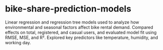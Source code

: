 # bike-share-prediction-models
Linear regression and regression tree models used to analyze how environmental and seasonal factors affect bike rental demand. Compared effects on total, registered, and casual users, and evaluated model fit using RMSE, MSE, and R². Explored key predictors like temperature, humidity, and working day.
